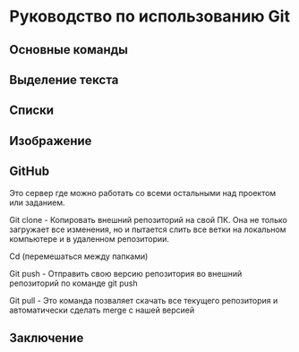 # Руководство по использованию Git 
## Основные команды

## Выделение текста 

## Списки

## Изображение 

## GitHub
Это сервер где можно работать со всеми остальными над проектом или заданием.

Git clone - Копировать внешний репозиторий на свой ПК. Она не только загружает все изменения, но и пытается слить все ветки на локальном компьютере и в удаленном репозитории.  

Cd (перемешаться между папками) 

Git push - Отправить свою версию репозитория во внешний репозиторий по команде git push

Git pull - Это команда позваляет скачать все текущего репозитория  и автоматически сделать merge с нашей версией 

## Заключение